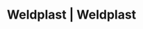 ---
Filename: "eshop-products-variant410"
Link: "file:/Users/vinayakpatel/Downloads/www.weldplast.cz/eshop_products_compare/add/eshop-products-variant410"
product_name: "null"
product_id: "null"
title: "Weldplast | Weldplast"
product_desc: ""
product_specs: ""
product_downloads: ""
href: ""
p_desc_2: ""
accessories: ""
similar_products: ""
---